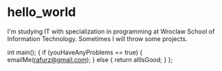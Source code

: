 # hello_world

I'm studying IT with specialization in programming at Wroclaw School of Information Technology.
Sometimes I will throw some projects.

int main();
{
  if (youHaveAnyProblems == true)
  {
   emailMe(rafurz@gmail.com);
  }
  else
  {
    return allIsGood;
  }
};
